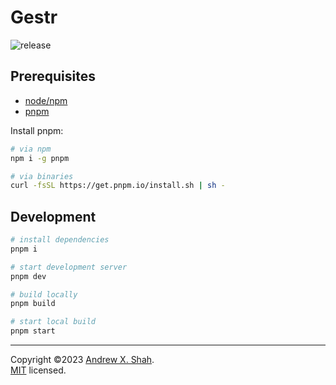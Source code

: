 # Gestr

![release](https://github.com/drewxs/gestr/actions/workflows/release.yml/badge.svg)

## Prerequisites

- [node/npm](http://nodejs.org)
- [pnpm](https://pnpm.io)

Install pnpm:

```bash
# via npm
npm i -g pnpm

# via binaries
curl -fsSL https://get.pnpm.io/install.sh | sh -
```

## Development

```bash
# install dependencies
pnpm i

# start development server
pnpm dev

# build locally
pnpm build

# start local build
pnpm start
```

<hr>

Copyright ©2023 [Andrew X. Shah](https://github.com/drewxs).<br>
[MIT](https://github.com/drewxs/gestr/blob/master/LICENSE) licensed.
